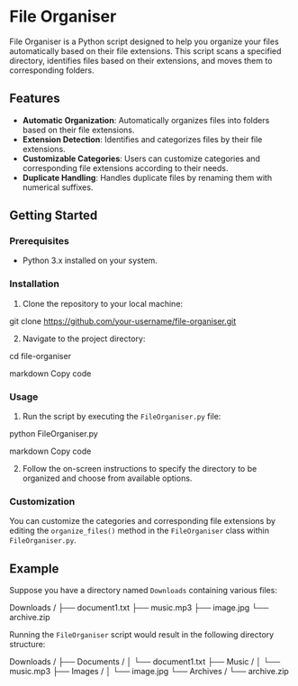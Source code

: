 
# File Organiser

File Organiser is a Python script designed to help you organize your files automatically based on their file extensions. This script scans a specified directory, identifies files based on their extensions, and moves them to corresponding folders.

## Features

- **Automatic Organization**: Automatically organizes files into folders based on their file extensions.
- **Extension Detection**: Identifies and categorizes files by their file extensions.
- **Customizable Categories**: Users can customize categories and corresponding file extensions according to their needs.
- **Duplicate Handling**: Handles duplicate files by renaming them with numerical suffixes.

## Getting Started

### Prerequisites

- Python 3.x installed on your system.

### Installation

1. Clone the repository to your local machine:

git clone https://github.com/your-username/file-organiser.git


2. Navigate to the project directory:

cd file-organiser

markdown
Copy code

### Usage

1. Run the script by executing the `FileOrganiser.py` file:

python FileOrganiser.py

markdown
Copy code

2. Follow the on-screen instructions to specify the directory to be organized and choose from available options.

### Customization

You can customize the categories and corresponding file extensions by editing the `organize_files()` method in the `FileOrganiser` class within `FileOrganiser.py`.

## Example

Suppose you have a directory named `Downloads` containing various files:

Downloads /
├── document1.txt
├── music.mp3
├── image.jpg
└── archive.zip

Running the `FileOrganiser` script would result in the following directory structure:

Downloads /
├── Documents /
│ └── document1.txt
├── Music /
│ └── music.mp3
├── Images /
│ └── image.jpg
└── Archives /
└── archive.zip
